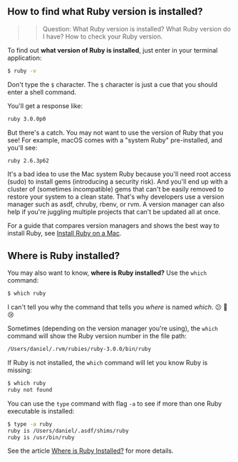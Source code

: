 ## How to find what Ruby version is installed?

>> Question: What Ruby version is installed? What Ruby version do I have? How to check your Ruby version.

To find out **what version of Ruby is installed**, just enter in your terminal application:

```bash
$ ruby -v
```

Don't type the `$` character. The `$` character is just a cue that you should enter a shell command.

You'll get a response like:

```bash
ruby 3.0.0p0
```

But there's a catch. You may not want to use the version of Ruby that you see! For example, macOS comes with a "system Ruby" pre-installed, and you'll see:

```bash
ruby 2.6.3p62
```

It's a bad idea to use the Mac system Ruby because you'll need root access (sudo) to install gems (introducing a security risk). And you'll end up with a cluster of (sometimes incompatible) gems that can't be easily removed to restore your system to a clean state. That's why developers use a version manager such as asdf, chruby, rbenv, or rvm. A version manager can also help if you're juggling multiple projects that can't be updated all at once.

For a guide that compares version managers and shows the best way to install Ruby, see [Install Ruby on a Mac](https://mac.install.guide/ruby/index.html).

## Where is Ruby installed?

You may also want to know, **where is Ruby installed?** Use the `which` command:

```bash
$ which ruby
```

I can't tell you why the command that tells you _where_ is named _which_. 😕 🙁 😢

Sometimes (depending on the version manager you're using), the `which` command will show the Ruby version number in the file path:

```bash
/Users/daniel/.rvm/rubies/ruby-3.0.0/bin/ruby
```

If Ruby is not installed, the `which` command will let you know Ruby is missing:

```bash
$ which ruby
ruby not found
```

You can use the `type` command with flag `-a` to see if more than one Ruby executable is installed:

```bash
$ type -a ruby
ruby is /Users/daniel/.asdf/shims/ruby
ruby is /usr/bin/ruby
```

See the article [Where is Ruby Installed?](/faq/where-is-ruby-installed/index.html) for more details.
